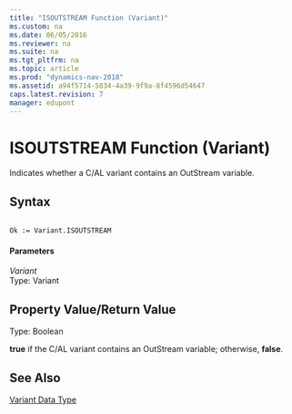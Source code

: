 ```yaml
---
title: "ISOUTSTREAM Function (Variant)"
ms.custom: na
ms.date: 06/05/2016
ms.reviewer: na
ms.suite: na
ms.tgt_pltfrm: na
ms.topic: article
ms.prod: "dynamics-nav-2018"
ms.assetid: a94f5714-5834-4a39-9f9a-8f4596d54647
caps.latest.revision: 7
manager: edupont
---
```

# ISOUTSTREAM Function (Variant)
Indicates whether a C/AL variant contains an OutStream variable.  
  
## Syntax  
  
```  
  
Ok := Variant.ISOUTSTREAM  
```  
  
#### Parameters  
 *Variant*  
 Type: Variant  
  
## Property Value/Return Value  
 Type: Boolean  
  
 **true** if the C/AL variant contains an OutStream variable; otherwise, **false**.  
  
## See Also  
 [Variant Data Type](Variant-Data-Type.md)